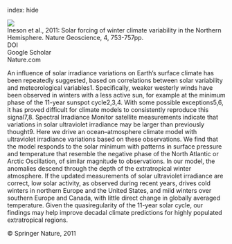 index: hide

<div class="Citation">
    <div class="Citation-thumb CitationThumb-linked"  data-href="https://doi.org/10.1038/ngeo1282">
      <img src="https://static.claimspace.cloud/climate-study-static/refs/thumbs/14/Ineson_et_al_2011-thumb.png" />
    </div>

  <div class="Citation-body">
    <div class="Citation-text">Ineson et al., 2011: Solar forcing of winter climate variability in the Northern Hemisphere. <span class="Article-journal">Nature Geoscience, </span><span class="Article-volume">4, </span>753-757pp.</div>
    <div class="Citation-links">
      <div class="CitationLink" data-href="https://doi.org/10.1038/ngeo1282">
        <div class="CitationLink-icon CitationLink-Doi"></div>
        <div class="CitationLink-text">DOI</div>
      </div>
      <div class="CitationLink" data-href="https://scholar.google.com/scholar?q=10.1038/ngeo1282">
        <div class="CitationLink-icon CitationLink-Scholar"></div>
        <div class="CitationLink-text">Google Scholar</div>
      </div>
      <div class="CitationLink" data-href="http://www.nature.com/ngeo/journal/v4/n11/abs/ngeo1282.html#supplementary-information">
        <div class="CitationLink-icon CitationLink-Publisher"></div>
        <div class="CitationLink-text">Nature.com</div>
      </div>
    </div>
  </div>
</div>

An influence of solar irradiance variations on Earth’s surface climate has been repeatedly suggested, based on correlations between solar variability and meteorological variables1. Specifically, weaker westerly winds have been observed in winters with a less active sun, for example at the minimum phase of the 11-year sunspot cycle2,3,4. With some possible exceptions5,6, it has proved difficult for climate models to consistently reproduce this signal7,8. Spectral Irradiance Monitor satellite measurements indicate that variations in solar ultraviolet irradiance may be larger than previously thought9. Here we drive an ocean–atmosphere climate model with ultraviolet irradiance variations based on these observations. We find that the model responds to the solar minimum with patterns in surface pressure and temperature that resemble the negative phase of the North Atlantic or Arctic Oscillation, of similar magnitude to observations. In our model, the anomalies descend through the depth of the extratropical winter atmosphere. If the updated measurements of solar ultraviolet irradiance are correct, low solar activity, as observed during recent years, drives cold winters in northern Europe and the United States, and mild winters over southern Europe and Canada, with little direct change in globally averaged temperature. Given the quasiregularity of the 11-year solar cycle, our findings may help improve decadal climate predictions for highly populated extratropical regions.

<div class="Citation-copy">
&copy; Springer Nature, 2011
</div>